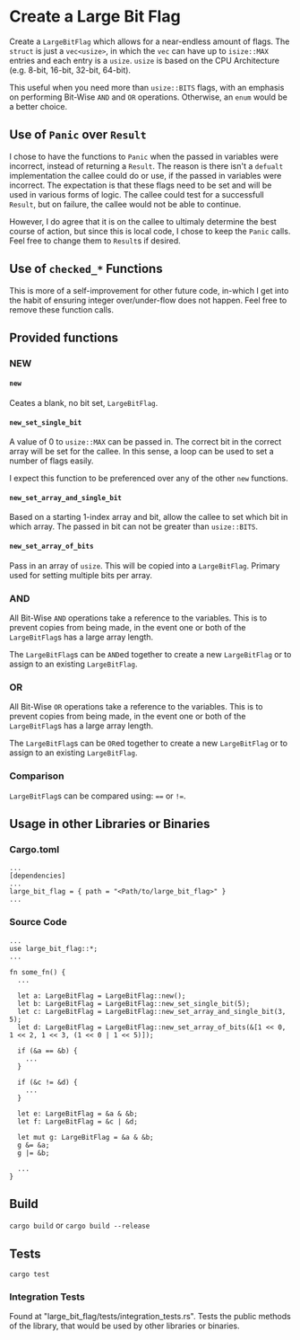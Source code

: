 # Create a Large Bit Flag

Create a `LargeBitFlag` which allows for a near-endless amount of flags. The `struct` is just a `vec<usize>`, 
in which the `vec` can have up to `isize::MAX` entries and each entry is a `usize`. `usize` is based on the
CPU Architecture (e.g. 8-bit, 16-bit, 32-bit, 64-bit).

This useful when you need more than `usize::BITS` flags, with an emphasis on performing Bit-Wise `AND` and `OR`
operations. Otherwise, an `enum` would be a better choice.

## Use of `Panic` over `Result`

I chose to have the functions to `Panic` when the passed in variables were incorrect, instead of
returning a `Result`. The reason is there isn't a `defualt` implementation the callee could do
or use, if the passed in variables were incorrect. The expectation is that these flags need to be
set and will be used in various forms of logic. The callee could test for a successfull `Result`,
but on failure, the callee would not be able to continue.

However, I do agree that it is on the callee to ultimaly determine the best course of action,
but since this is local code, I chose to keep the `Panic` calls. Feel free to change them to
`Result`s if desired.

## Use of `checked_*` Functions

This is more of a self-improvement for other future code, in-which I get into the habit
of ensuring integer over/under-flow does not happen. Feel free to remove these function
calls. 

## Provided functions

### NEW

#### `new`

Ceates a blank, no bit set, `LargeBitFlag`.

#### `new_set_single_bit`

A value of 0 to `usize::MAX` can be passed in. The correct bit in the correct array will be set
for the callee. In this sense, a loop can be used to set a number of flags easily.

I expect this function to be preferenced over any of the other `new` functions.

#### `new_set_array_and_single_bit`

Based on a starting 1-index array and bit, allow the callee to set which bit in which array.
The passed in bit can not be greater than `usize::BITS`.

#### `new_set_array_of_bits`

Pass in an array of `usize`. This will be copied into a `LargeBitFlag`. Primary used for setting
multiple bits per array.

### AND

All Bit-Wise `AND` operations take a reference to the variables. This is to prevent copies from being made,
in the event one or both of the `LargeBitFlag`s has a large array length.

The `LargeBitFlag`s can be `AND`ed together to create a new `LargeBitFlag` or to assign to an existing
`LargeBitFlag`.

### OR

All Bit-Wise `OR` operations take a reference to the variables. This is to prevent copies from being made,
in the event one or both of the `LargeBitFlag`s has a large array length.

The `LargeBitFlag`s can be `OR`ed together to create a new `LargeBitFlag` or to assign to an existing
`LargeBitFlag`.

### Comparison

`LargeBitFlag`s can be compared using: `==` or `!=`.

## Usage in other Libraries or Binaries

### Cargo.toml
```
...
[dependencies]
...
large_bit_flag = { path = "<Path/to/large_bit_flag>" }
...
```

### Source Code
```
...
use large_bit_flag::*;
...

fn some_fn() {
  ...
  
  let a: LargeBitFlag = LargeBitFlag::new();
  let b: LargeBitFlag = LargeBitFlag::new_set_single_bit(5);
  let c: LargeBitFlag = LargeBitFlag::new_set_array_and_single_bit(3, 5);
  let d: LargeBitFlag = LargeBitFlag::new_set_array_of_bits(&[1 << 0, 1 << 2, 1 << 3, (1 << 0 | 1 << 5)]);

  if (&a == &b) {
  	...
  }

  if (&c != &d) {
  	...
  }

  let e: LargeBitFlag = &a & &b;
  let f: LargeBitFlag = &c | &d;

  let mut g: LargeBitFlag = &a & &b;
  g &= &a;
  g |= &b;

  ...
}
```

## Build
`cargo build` or `cargo build --release`

## Tests
`cargo test`

### Integration Tests
Found at "large_bit_flag/tests/integration_tests.rs". Tests the public methods of the library, that would be used by other libraries or binaries.


